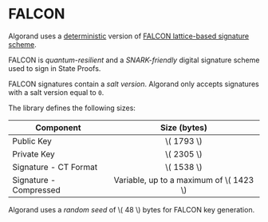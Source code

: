 # FALCON

Algorand uses a [deterministic](../../_archive/dev/cryptographic-specs/falcon-deterministic.pdf)
version of [FALCON lattice-based signature scheme](https://falcon-sign.info/falcon.pdf).

FALCON is _quantum-resilient_ and a _SNARK-friendly_ digital signature scheme used
to sign in State Proofs.

FALCON signatures contain a _salt version_. Algorand only accepts signatures with
a salt version equal to `0`.

The library defines the following sizes:

| Component              |               Size (bytes)                |
|------------------------|:-----------------------------------------:|
| Public Key             |               \\( 1793 \\)                |
| Private Key            |               \\( 2305 \\)                |
| Signature - CT Format  |               \\( 1538 \\)                |
| Signature - Compressed | Variable, up to a maximum of \\( 1423 \\) |

Algorand uses a _random seed_ of \\( 48 \\) bytes for FALCON key generation.
